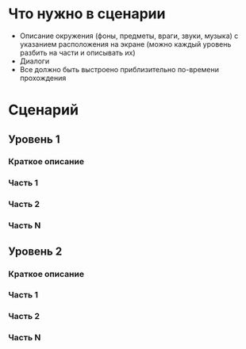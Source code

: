 # Что нужно в сценарии #
  * Описание окружения (фоны, предметы, враги, звуки, музыка) с указанием расположения на экране (можно каждый уровень разбить на части и описывать их)
  * Диалоги
  * Все должно быть выстроено приблизительно по-времени прохождения

# Сценарий #

## Уровень 1 ##
### Краткое описание ###
### Часть 1 ###
### Часть 2 ###
### Часть N ###

## Уровень 2 ##
### Краткое описание ###
### Часть 1 ###
### Часть 2 ###
### Часть N ###